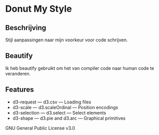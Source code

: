 # Donut My Style

## Beschrijving
Stijl aanpassingen naar mijn voorkeur voor code schrijven.

## Beautify
Ik heb beautify gebruikt om het van compiler code naar human code te veranderen.

## Features
* d3-request — d3.csv — Loading files
* d3-scale — d3.scaleOrdinal — Position encodings
* d3-selection — d3.select — Select elements
* d3-shape — d3.pie and d3.arc — Graphical primitives

GNU General Public License v3.0
